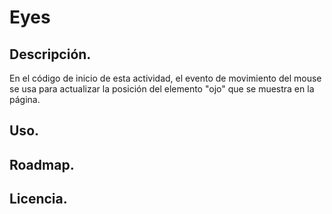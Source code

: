 # Eyes
## Descripción.
En el código de inicio de esta actividad, el evento de movimiento del mouse se usa para actualizar la posición del elemento "ojo" que se muestra en la página. 
## Uso.
## Roadmap.
## Licencia.
